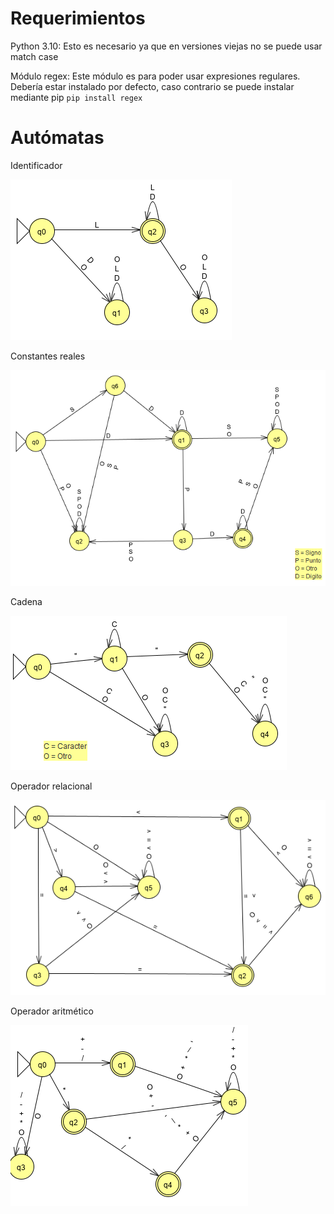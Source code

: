 # Requerimientos
Python 3.10: Esto es necesario ya que en versiones viejas no se puede usar match case

Módulo regex: Este módulo es para poder usar expresiones regulares. Debería estar instalado por defecto, caso contrario se puede instalar mediante pip
`pip install regex`

# Autómatas

Identificador

![](/img/afd_identificador.png)

Constantes reales

![](/img/afd_constantes_reales.png)

Cadena

![](/img/afd_cadena.png)

Operador relacional

![](/img/afd_operador_relacional.png)

Operador aritmético

![](/img/afd_operador_aritmetico.png)
